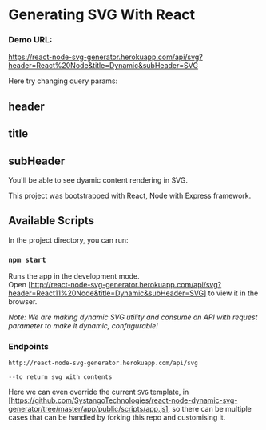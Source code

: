 Generating SVG With React
=====================
### Demo URL:
https://react-node-svg-generator.herokuapp.com/api/svg?header=React%20Node&title=Dynamic&subHeader=SVG

Here try changing query params:
## header
## title
## subHeader

You'll be able to see dyamic content rendering in SVG.

This project was bootstrapped with React, Node with Express framework.

## Available Scripts

In the project directory, you can run:

### `npm start`

Runs the app in the development mode.<br>
Open [http://react-node-svg-generator.herokuapp.com/api/svg?header=React11%20Node&title=Dynamic&subHeader=SVG] to view it in the browser.

*Note: We are making dynamic SVG utility and consume an API with request parameter to make it dynamic, confugurable!*

### Endpoints

```
http://react-node-svg-generator.herokuapp.com/api/svg

--to return svg with contents

```

Here we can even override the current `SVG` template, in [https://github.com/SystangoTechnologies/react-node-dynamic-svg-generator/tree/master/app/public/scripts/app.js], so there can be multiple cases that can be handled by forking this repo and customising it. 


